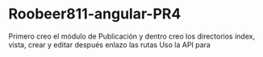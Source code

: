 # Roobeer811-angular-PR4

Primero creo el módulo de Publicación y dentro creo los directorios index, vista, crear y editar
después enlazo las rutas
Uso la API para 
